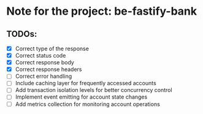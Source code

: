 # Note for the project: be-fastify-bank

## TODOs:
- [x] Correct type of the response
- [x] Correct status code
- [x] Correct response body
- [x] Correct response headers
- [ ] Correct error handling
- [ ] Include caching layer for frequently accessed accounts
- [ ] Add transaction isolation levels for better concurrency control
- [ ] Implement event emitting for account state changes
- [ ] Add metrics collection for monitoring account operations